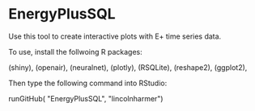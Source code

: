 EnergyPlusSQL
=============

Use this tool to create interactive plots with E+ time series data.

To use, install the follwoing R packages:

(shiny),
(openair),
(neuralnet),
(plotly),
(RSQLite),
(reshape2),
(ggplot2),

Then type the following command into RStudio:

runGitHub( "EnergyPlusSQL", "lincolnharmer")
